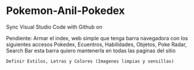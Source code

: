 # Pokemon-Anil-Pokedex

Sync Visual Studio Code with Github on


Pendiente:
Armar el index, web simple que tenga barra navegadora con los siguientes accesos
    Pokedex, Ecuentros, Habilidades, Objetos, Poke Radar, Search Bar
    esta barra quiero mantenerla en todas las paginas del sitio
    
    Definir Estilos, Letras y Colores (Imagenes limpias y sensillas)